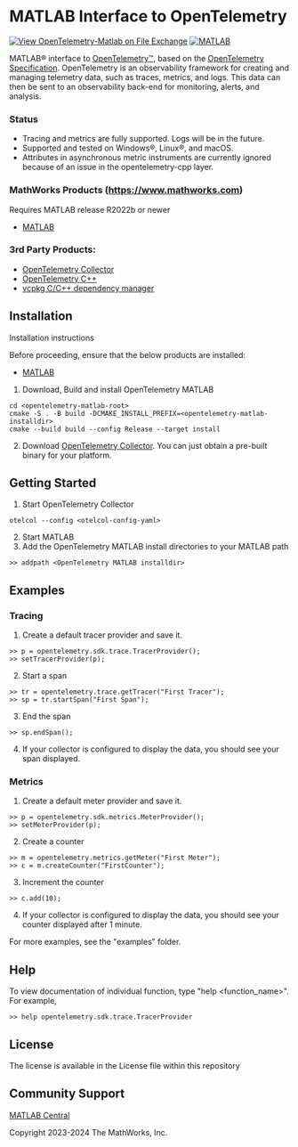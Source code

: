 # MATLAB Interface to OpenTelemetry
[![View OpenTelemetry-Matlab on File Exchange](https://www.mathworks.com/matlabcentral/images/matlab-file-exchange.svg)](https://www.mathworks.com/matlabcentral/fileexchange/130979-opentelemetry-matlab) [![MATLAB](https://github.com/mathworks/OpenTelemetry-Matlab/actions/workflows/build.yml/badge.svg)](https://github.com/mathworks/OpenTelemetry-Matlab/actions/workflows/build.yml)

MATLAB&reg; interface to [OpenTelemetry&trade;](https://opentelemetry.io/), based on the [OpenTelemetry Specification](https://opentelemetry.io/docs/reference/specification/). OpenTelemetry is an observability framework for creating and managing telemetry data, such as traces, metrics, and logs. This data can then be sent to an observability back-end for monitoring, alerts, and analysis. 

### Status
- Tracing and metrics are fully supported. Logs will be in the future.
- Supported and tested on Windows&reg;, Linux&reg;, and macOS.
- Attributes in asynchronous metric instruments are currently ignored because of an issue in the opentelemetry-cpp layer.

### MathWorks Products (https://www.mathworks.com)

Requires MATLAB release R2022b or newer
- [MATLAB](https://www.mathworks.com/products/matlab.html)

### 3rd Party Products:
- [OpenTelemetry Collector](https://github.com/open-telemetry/opentelemetry-collector-releases/releases)
- [OpenTelemetry C++](https://github.com/open-telemetry/opentelemetry-cpp)
- [vcpkg C/C++ dependency manager](https://vcpkg.io)

## Installation 
Installation instructions

Before proceeding, ensure that the below products are installed:
* [MATLAB](https://www.mathworks.com/products/matlab.html)

1. Download, Build and install OpenTelemetry MATLAB
```
cd <opentelemetry-matlab-root>
cmake -S . -B build -DCMAKE_INSTALL_PREFIX=<opentelemetry-matlab-installdir>
cmake --build build --config Release --target install

```
2. Download [OpenTelemetry Collector](https://github.com/open-telemetry/opentelemetry-collector-releases/releases). You can just obtain a pre-built binary for your platform.

## Getting Started
1. Start OpenTelemetry Collector
```
otelcol --config <otelcol-config-yaml>
```
2. Start MATLAB
3. Add the OpenTelemetry MATLAB install directories to your MATLAB path
```
>> addpath <OpenTelemetry MATLAB installdir>
```
## Examples
### Tracing
1. Create a default tracer provider and save it.
```
>> p = opentelemetry.sdk.trace.TracerProvider();
>> setTracerProvider(p);
```
2. Start a span
```
>> tr = opentelemetry.trace.getTracer("First Tracer");
>> sp = tr.startSpan("First Span");
```
3. End the span
``` 
>> sp.endSpan();
```
4. If your collector is configured to display the data, you should see your span displayed. 
### Metrics
1. Create a default meter provider and save it.
```
>> p = opentelemetry.sdk.metrics.MeterProvider();
>> setMeterProvider(p);
```
2. Create a counter
```
>> m = opentelemetry.metrics.getMeter("First Meter");
>> c = m.createCounter("FirstCounter");
```
3. Increment the counter
```
>> c.add(10);
```
4. If your collector is configured to display the data, you should see your counter displayed after 1 minute.

For more examples, see the "examples" folder.

## Help
To view documentation of individual function, type "help \<function_name>\". For example,
```
>> help opentelemetry.sdk.trace.TracerProvider
```
 
## License
The license is available in the License file within this repository

## Community Support
[MATLAB Central](https://www.mathworks.com/matlabcentral)

Copyright 2023-2024 The MathWorks, Inc.
